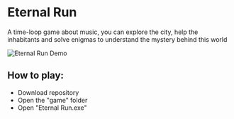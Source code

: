 # Eternal Run

A time-loop game about music, you can explore the city, help the inhabitants and solve enigmas to understand the mystery behind this world

![Eternal Run Demo](https://github.com/Hifumii/eternal-run/assets/116169349/e712aa9d-c17f-4337-8592-c689685b0205)

## How to play:
- Download repository
- Open the "game" folder
- Open "Eternal Run.exe"
